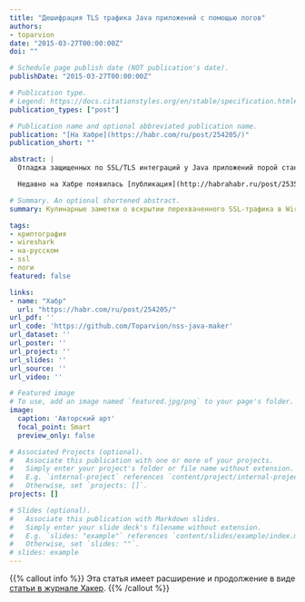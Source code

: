 ```yaml
---
title: "Дешифрация TLS трафика Java приложений с помощью логов"
authors:
- toparvion
date: "2015-03-27T00:00:00Z"
doi: ""

# Schedule page publish date (NOT publication's date).
publishDate: "2015-03-27T00:00:00Z"

# Publication type.
# Legend: https://docs.citationstyles.org/en/stable/specification.html#appendix-iii-types
publication_types: ["post"]

# Publication name and optional abbreviated publication name.
publication: "[На Хабре](https://habr.com/ru/post/254205/)"
publication_short: ""

abstract: |
  Отладка защищенных по SSL/TLS интеграций у Java приложений порой становится весьма нетривиальной задачей: соединение не ставится/рвется, а прикладные логи могут оказаться скудными, доступа к правке исходных кодов может не быть, перехват трафика Wireshark'ом и попытка дешифрации приватным ключом сервера (даже если он есть) может провалиться, если в канале применялся шифр с PFS; прокси-сервер вроде Fiddler или Burp может не подойти, так как приложение не умеет ходить через прокси или на отрез отказывается верить подсунутому ему сертификату…

  Недавно на Хабре появилась [публикация](http://habrahabr.ru/post/253521/) от ValdikSS о том, как можно с помощью Wireshark расшифровать любой трафик от браузеров Firefox и Chrome без обладания приватным ключом сервера, без подмены сертификатов и без прокси. Она натолкнула автора нынешней статьи на мысль — можно ли применить такой подход к Java приложениям, использовав вместо файла сессионных ключей отладочные записи JVM? Оказалось — можно, и я расскажу, как это сделать.

# Summary. An optional shortened abstract.
summary: Кулинарные заметки о вскрытии перехваченного SSL-трафика в Wireshark

tags:
- криптография
- wireshark
- на-русском
- ssl
- логи
featured: false

links:
- name: "Хабр"
  url: "https://habr.com/ru/post/254205/"
url_pdf: ''
url_code: 'https://github.com/Toparvion/nss-java-maker'
url_dataset: ''
url_poster: ''
url_project: ''
url_slides: ''
url_source: ''
url_video: ''

# Featured image
# To use, add an image named `featured.jpg/png` to your page's folder.
image:
  caption: 'Авторский арт'
  focal_point: Smart
  preview_only: false

# Associated Projects (optional).
#   Associate this publication with one or more of your projects.
#   Simply enter your project's folder or file name without extension.
#   E.g. `internal-project` references `content/project/internal-project/index.md`.
#   Otherwise, set `projects: []`.
projects: []

# Slides (optional).
#   Associate this publication with Markdown slides.
#   Simply enter your slide deck's filename without extension.
#   E.g. `slides: "example"` references `content/slides/example/index.md`.
#   Otherwise, set `slides: ""`.
# slides: example
---
```

{{% callout info %}}
Эта статья имеет расширение и продолжение в виде [статьи в журнале Хакер](/publication/2015/xakep/).
{{% /callout %}}
